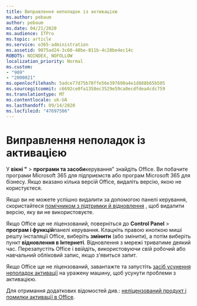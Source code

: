 ```yaml
---
title: Виправлення неполадок із активацією
ms.author: pebaum
author: pebaum
ms.date: 04/21/2020
ms.audience: ITPro
ms.topic: article
ms.service: o365-administration
ms.assetid: 9075ad24-3c60-48be-811b-4c28be4ec14c
ROBOTS: NOINDEX, NOFOLLOW
localization_priority: Normal
ms.custom:
- "909"
- "2000021"
ms.openlocfilehash: 5adce77d75b78ffe56e397690a4e1d888b65b505
ms.sourcegitcommit: c6692ce0fa1358ec3529e59ca0ecdfdea4cdc759
ms.translationtype: MT
ms.contentlocale: uk-UA
ms.lasthandoff: 09/14/2020
ms.locfileid: "47697506"
---
```

# <a name="activation-troubleshooting"></a>Виправлення неполадок із активацією

У **вікні "** \> **програми та засоби**керування" знайдіть Office. Ви побачите програми Microsoft 365 для підприємств або програм Microsoft 365 для бізнесу. Якщо вказано кілька версій Office, видаліть версію, якою не користуєтеся.
  
Якщо ви не можете успішно видалити за допомогою панелі керування, скористайтеся [помічником з підтримки й відновлення](https://aka.ms/SARA-OfficeUninstall-Alchemy) , щоб видалити версію, яку ви не використовуєте.
  
Якщо Office ще не ліцензований, поверніться до **Control Panel** \> **програм і функцій**панелі керування. Клацніть правою кнопкою миші решту інсталяції Office, виберіть **змінити** (або змінити), а потім виберіть пункт **відновлення в Інтернеті**. Відновлення з мережі триватиме деякий час. Перезапустіть Office і ввійдіть, використовуючи свій робочий або навчальний обліковий запис, якщо з'явиться запит.
  
Якщо Office ще не ліцензований, завантажте та запустіть [засіб усунення неполадок активації](https://aka.ms/SARA-OfficeActivation-Alchemy) на уражену машину, щоб усунути проблеми з активацією.
  
Для отримання додаткових відомостей див.: [неліцензований продукт і помилки активації в Office](https://support.office.com/article/0d23d3c0-c19c-4b2f-9845-5344fedc4380).
